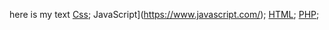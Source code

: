 here is my text
[Css](https://www.w3.org/Style/CSS/Overview.en.html);
JavaScript](https://www.javascript.com/);
[HTML](https://html.com/);
[PHP](https://www.php.net/);

